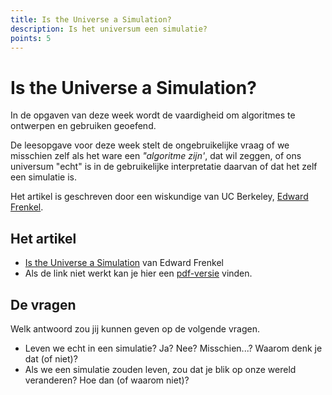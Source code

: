 ```yaml
---
title: Is the Universe a Simulation?
description: Is het universum een simulatie?
points: 5
---
```


# Is the Universe a Simulation?

In de opgaven van deze week wordt de vaardigheid om algoritmes te ontwerpen en gebruiken geoefend.

De leesopgave voor deze week stelt de ongebruikelijke vraag of we misschien zelf als het ware een *"algoritme zijn'*, dat wil zeggen, of ons universum "echt" is in de gebruikelijke interpretatie daarvan of dat het zelf een simulatie is.

Het artikel is geschreven door een wiskundige van UC Berkeley, [Edward Frenkel](http://math.berkeley.edu/~frenkel/).

## Het artikel

* [Is the Universe a Simulation](http://www.nytimes.com/2014/02/16/opinion/sunday/is-the-universe-a-simulation.html?_r=0) van Edward Frenkel
* Als de link niet werkt kan je hier een [pdf-versie](assets/is_this_all_for_real.pdf) vinden.

## De vragen

Welk antwoord zou jij kunnen geven op de volgende vragen.

* Leven we echt in een simulatie? Ja? Nee? Misschien...? Waarom denk je dat (of niet)?
* Als we een simulatie zouden leven, zou dat je blik op onze wereld veranderen? Hoe dan (of waarom niet)?
